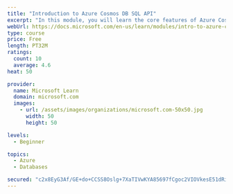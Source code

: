 ```yaml
---
title: "Introduction to Azure Cosmos DB SQL API"
excerpt: "In this module, you will learn the core features of Azure Cosmos DB SQL API and determine if it's a good fit for your projects."
webUrl: https://docs.microsoft.com/en-us/learn/modules/intro-to-azure-cosmos-db-core-api/
type: course
price: Free
length: PT32M
ratings:
  count: 10
  average: 4.6
heat: 50

provider:
  name: Microsoft Learn
  domain: microsoft.com
  images:
    - url: /assets/images/organizations/microsoft.com-50x50.jpg
      width: 50
      height: 50

levels:
  - Beginner

topics:
  - Azure
  - Databases

secured: "c2x8EyG3Af/GE+do+CCSS8Oslg+7XaTIVwKYA85697fCgoc2VIOVkesE51dRi8NMmALSD7M/qYUM+kBsMpVC5ScPbNycFyq4v4t9JRDzAmTs6eFjjODm3xSZ5aXlRfsQ04rXKtSy4LvQX7sUHA4phMTuKjkiPuTapE6E/xd3+1FvQDrMKO2VOURV0B8kDCDUgzr6XA4/6t2OlxQxcwiB0hau5yNEjngxevQh8/CNHaGQ0hAPBcLQxeL2CiR5/WjKGtBiqYAsEGNQPNk9K7FLRYBDepUrbPEuUwnzvd0dbQ7IG+cLl9WG6wjpc8shhcRHFzZMGFsUgWG47K8ChC+uPFFJnTvyYx040gNosh5kd4m/E/KiDorG4vbmSLy1qZV5gzum3Ooa8vIo5/QA8wMvZs1Gm3HZaFtxvEZu5o5rP7A=;NJfMt5fceXOqd0uaYZ9PuA=="
---
```


